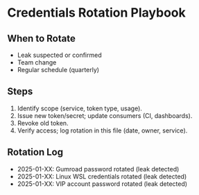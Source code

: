 # Credentials Rotation Playbook

## When to Rotate
- Leak suspected or confirmed
- Team change
- Regular schedule (quarterly)

## Steps
1) Identify scope (service, token type, usage).
2) Issue new token/secret; update consumers (CI, dashboards).
3) Revoke old token.
4) Verify access; log rotation in this file (date, owner, service).

## Rotation Log
- 2025-01-XX: Gumroad password rotated (leak detected)
- 2025-01-XX: Linux WSL credentials rotated (leak detected)  
- 2025-01-XX: VIP account password rotated (leak detected)




















